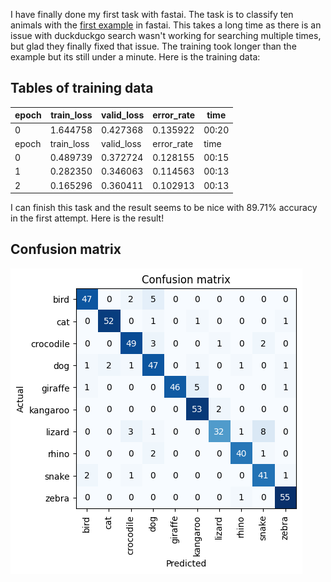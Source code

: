 I have finally done my first task with fastai. The task is to classify ten animals with the [first example](https://course.fast.ai/Lessons/lesson1.html) in fastai. This takes a long time as there is an issue with duckduckgo search wasn't working for searching multiple times, but glad they finally fixed that issue.
The training took longer than the example but its still under a minute. Here is the training data:
## Tables of training data

| epoch |	train_loss	| valid_loss	| error_rate	| time |
|-|-|-|-|-|
|0 | 1.644758	| 0.427368	| 0.135922	| 00:20 |
| epoch |	train_loss	| valid_loss	| error_rate	| time |
| 0	| 0.489739	| 0.372724	| 0.128155	| 00:15 |
| 1	| 0.282350	| 0.346063	| 0.114563	| 00:13 |
| 2	| 0.165296	| 0.360411	| 0.102913	| 00:13 |

I can finish this task and the result seems to be nice with 89.71% accuracy in the first attempt. 
Here is the result!
## Confusion matrix
![Image of confusion matrix](/images/confusion_matrix.png)
